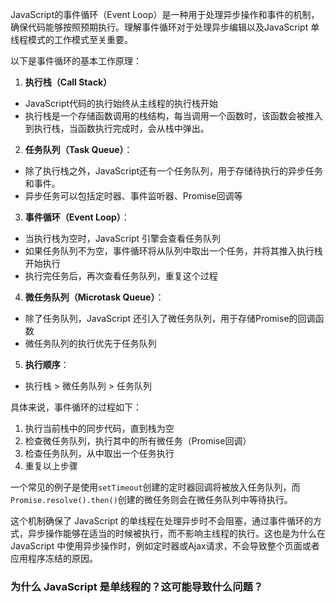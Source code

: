 JavaScript的事件循环（Event Loop）是一种用于处理异步操作和事件的机制，确保代码能够按照预期执行。理解事件循环对于处理异步编辑以及JavaScript 单线程模式的工作模式至关重要。

以下是事件循环的基本工作原理：
1. **执行栈（Call Stack）**
 - JavaScript代码的执行始终从主线程的执行栈开始
 - 执行栈是一个存储函数调用的栈结构，每当调用一个函数时，该函数会被推入到执行栈，当函数执行完成时，会从栈中弹出。
2. **任务队列（Task Queue）**：
  - 除了执行栈之外，JavaScript还有一个任务队列，用于存储待执行的异步任务和事件。
  - 异步任务可以包括定时器、事件监听器、Promise回调等
3. **事件循环（Event Loop）**：
  - 当执行栈为空时，JavaScript 引擎会查看任务队列
  - 如果任务队列不为空，事件循环将从队列中取出一个任务，并将其推入执行栈开始执行
  - 执行完任务后，再次查看任务队列，重复这个过程
4. **微任务队列（Microtask Queue）**：
  - 除了任务队列，JavaScript 还引入了微任务队列，用于存储Promise的回调函数
  - 微任务队列的执行优先于任务队列
5. **执行顺序**：
  - 执行栈 > 微任务队列 > 任务队列


具体来说，事件循环的过程如下：
1. 执行当前栈中的同步代码，直到栈为空
2. 检查微任务队列，执行其中的所有微任务（Promise回调）
3. 检查任务队列，从中取出一个任务执行
4. 重复以上步骤

一个常见的例子是使用`setTimeout`创建的定时器回调将被放入任务队列，而`Promise.resolve().then()`创建的微任务则会在微任务队列中等待执行。

这个机制确保了 JavaScript 的单线程在处理异步时不会阻塞，通过事件循环的方式，异步操作能够在适当的时候被执行，而不影响主线程的执行。这也是为什么在  JavaScript 中使用异步操作时，例如定时器或Ajax请求，不会导致整个页面或者应用程序冻结的原因。


### 为什么 JavaScript 是单线程的？这可能导致什么问题？

